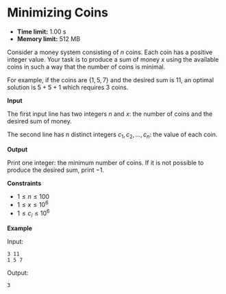 # Minimizing Coins







* **Time limit:** 1.00 s
* **Memory limit:** 512 MB



Consider a money system consisting of $n$ coins. Each coin has a positive integer value. Your task is to produce a sum of money $x$ using the available coins in such a way that the number of coins is minimal.



For example, if the coins are $\{1,5,7\}$ and the desired sum is $11$, an optimal solution is $5+5+1$ which requires $3$ coins.



**Input**



The first input line has two integers $n$ and $x$: the number of coins and the desired sum of money.



The second line has $n$ distinct integers $c_1,c_2,\dots,c_n$: the value of each coin.



**Output**



Print one integer: the minimum number of coins. If it is not possible to produce the desired sum, print $-1$.



**Constraints**


* $1 \le n \le 100$ 
* $1 \le x \le 10^6$ 
* $1 \le c_i \le 10^6$ 

**Example**



Input:

```
3 11
1 5 7
```



Output:

`3`


